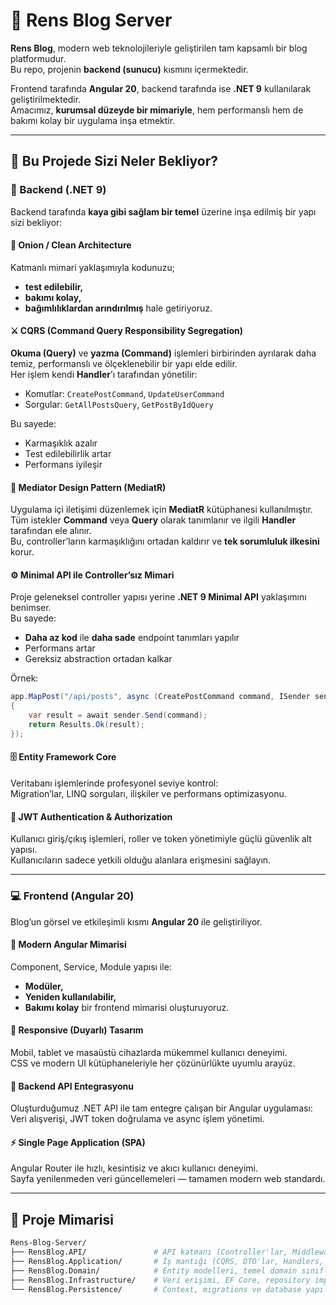 # 🧱 Rens Blog Server

**Rens Blog**, modern web teknolojileriyle geliştirilen tam kapsamlı bir blog platformudur.  
Bu repo, projenin **backend (sunucu)** kısmını içermektedir.

Frontend tarafında **Angular 20**, backend tarafında ise **.NET 9** kullanılarak geliştirilmektedir.  
Amacımız, **kurumsal düzeyde bir mimariyle**, hem performanslı hem de bakımı kolay bir uygulama inşa etmektir.

---

## 🚀 Bu Projede Sizi Neler Bekliyor?

### 🔧 Backend (.NET 9)

Backend tarafında **kaya gibi sağlam bir temel** üzerine inşa edilmiş bir yapı sizi bekliyor:

#### 🧅 Onion / Clean Architecture
Katmanlı mimari yaklaşımıyla kodunuzu;
- **test edilebilir,**
- **bakımı kolay,**
- **bağımlılıklardan arındırılmış**
hale getiriyoruz.  


#### ⚔️ CQRS (Command Query Responsibility Segregation)
**Okuma (Query)** ve **yazma (Command)** işlemleri birbirinden ayrılarak daha temiz, performanslı ve ölçeklenebilir bir yapı elde edilir.  
Her işlem kendi **Handler**’ı tarafından yönetilir:

- Komutlar: `CreatePostCommand`, `UpdateUserCommand`  
- Sorgular: `GetAllPostsQuery`, `GetPostByIdQuery`  

Bu sayede:
- Karmaşıklık azalır  
- Test edilebilirlik artar  
- Performans iyileşir

#### 🧭 Mediator Design Pattern (MediatR)
Uygulama içi iletişimi düzenlemek için **MediatR** kütüphanesi kullanılmıştır.  
Tüm istekler **Command** veya **Query** olarak tanımlanır ve ilgili **Handler** tarafından ele alınır.  
Bu, controller’ların karmaşıklığını ortadan kaldırır ve **tek sorumluluk ilkesini** korur.

#### ⚙️ Minimal API ile Controller’sız Mimari
Proje geleneksel controller yapısı yerine **.NET 9 Minimal API** yaklaşımını benimser.  
Bu sayede:
- **Daha az kod** ile **daha sade** endpoint tanımları yapılır  
- Performans artar  
- Gereksiz abstraction ortadan kalkar  

Örnek:
```csharp
app.MapPost("/api/posts", async (CreatePostCommand command, ISender sender) =>
{
    var result = await sender.Send(command);
    return Results.Ok(result);
});
```


#### 🗄️ Entity Framework Core
Veritabanı işlemlerinde profesyonel seviye kontrol:  
Migration’lar, LINQ sorguları, ilişkiler ve performans optimizasyonu.

#### 🔐 JWT Authentication & Authorization
Kullanıcı giriş/çıkış işlemleri, roller ve token yönetimiyle güçlü güvenlik alt yapısı.  
Kullanıcıların sadece yetkili olduğu alanlara erişmesini sağlayın.

---

### 💻 Frontend (Angular 20)

Blog’un görsel ve etkileşimli kısmı **Angular 20** ile geliştiriliyor.

#### 🧩 Modern Angular Mimarisi
Component, Service, Module yapısı ile:
- **Modüler,**
- **Yeniden kullanılabilir,**
- **Bakımı kolay**
bir frontend mimarisi oluşturuyoruz.

#### 📱 Responsive (Duyarlı) Tasarım
Mobil, tablet ve masaüstü cihazlarda mükemmel kullanıcı deneyimi.  
CSS ve modern UI kütüphaneleriyle her çözünürlükte uyumlu arayüz.

#### 🔗 Backend API Entegrasyonu
Oluşturduğumuz .NET API ile tam entegre çalışan bir Angular uygulaması:  
Veri alışverişi, JWT token doğrulama ve async işlem yönetimi.

#### ⚡ Single Page Application (SPA)
Angular Router ile hızlı, kesintisiz ve akıcı kullanıcı deneyimi.  
Sayfa yenilenmeden veri güncellemeleri — tamamen modern web standardı.

---

## 🧠 Proje Mimarisi

```bash
Rens-Blog-Server/
├── RensBlog.API/               # API katmanı (Controller'lar, Middleware, Configurations)
├── RensBlog.Application/       # İş mantığı (CQRS, DTO'lar, Handlers, Interfaces)
├── RensBlog.Domain/            # Entity modelleri, temel domain sınıfları
├── RensBlog.Infrastructure/    # Veri erişimi, EF Core, repository implementasyonları
└── RensBlog.Persistence/       # Context, migrations ve database yapılandırmaları
